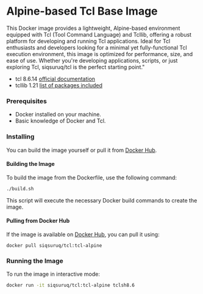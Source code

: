 # Alpine-based Tcl Base Image

This Docker image provides a lightweight, Alpine-based environment equipped with Tcl (Tool Command Language) and Tcllib, offering a robust platform for developing and running Tcl applications. Ideal for Tcl enthusiasts and developers looking for a minimal yet fully-functional Tcl execution environment, this image is optimized for performance, size, and ease of use. Whether you're developing applications, scripts, or just exploring Tcl, siqsuruq/tcl is the perfect starting point."

- tcl 8.6.14 [official documentation](https://www.tcl-lang.org/man/tcl8.6/)
- tcllib 1.21 [list of packages included](https://core.tcl-lang.org/tcllib/doc/tcllib-1-21/embedded/md/toc.md)

### Prerequisites

- Docker installed on your machine.
- Basic knowledge of Docker and Tcl.

### Installing

You can build the image yourself or pull it from [Docker Hub](https://hub.docker.com/r/siqsuruq/tcl/tags).

#### Building the Image

To build the image from the Dockerfile, use the following command:

```bash
./build.sh
```

This script will execute the necessary Docker build commands to create the image.

#### Pulling from Docker Hub

If the image is available on [Docker Hub](https://hub.docker.com/r/siqsuruq/tcl/tags), you can pull it using:

```
docker pull siqsuruq/tcl:tcl-alpine
```

### Running the Image

To run the image in interactive mode:

```bash
docker run -it siqsuruq/tcl:tcl-alpine tclsh8.6
```
